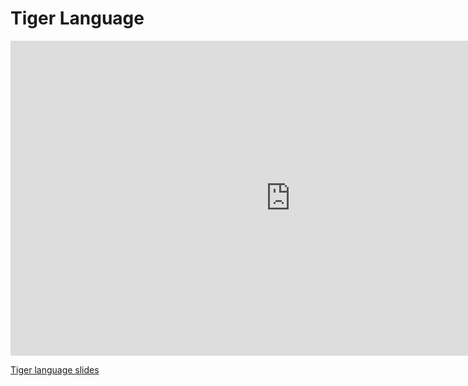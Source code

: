 # Tiger Language

<iframe width="896" height="504" src="https://www.youtube-nocookie.com/embed/F8sqm9O-NFk?rel=0" frameborder="0" allow="autoplay; encrypted-media" allowfullscreen></iframe>

[Tiger language slides](2-tiger-language.pdf)
